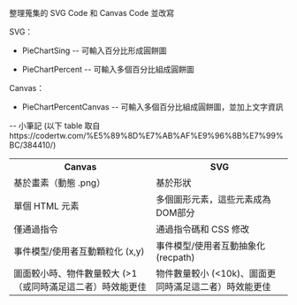 整理蒐集的 SVG Code 和 Canvas Code 並改寫

SVG：

- PieChartSing
  -- 可輸入百分比形成圓餅圖

- PieChartPercent
  -- 可輸入多個百分比組成圓餅圖

Canvas：

- PieChartPercentCanvas
  -- 可輸入多個百分比組成圓餅圖，並加上文字資訊

-- 小筆記
(以下 table 取自https://codertw.com/%E5%89%8D%E7%AB%AF%E9%96%8B%E7%99%BC/384410/)

<table>
  <tr>
    <th>Canvas</th>
    <th>SVG</th>
  </tr>
  <tr>
    <td>基於畫素（動態 .png）</td>
    <td>基於形狀</td>
  </tr>
  <tr>
    <td>單個 HTML 元素</td>
    <td>多個圖形元素，這些元素成為 DOM部分</td></tr><tr><td>僅通過指令</td><td>通過指令碼和 CSS 修改</td>
  </tr>
  <tr>
    <td>事件模型/使用者互動顆粒化 (x,y)</td>
    <td>事件模型/使用者互動抽象化 (recpath)</td>
  </tr>
  <tr>
    <td>圖面較小時、物件數量較大 (&gt;1（或同時滿足這二者）時效能更佳</td>
    <td>物件數量較小 (&lt;10k)、圖面更同時滿足這二者）時效能更佳</td>
  </tr>
</table>
